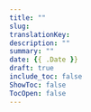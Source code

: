 ```yaml
---
title: ""
slug: 
translationKey: 
description: ""
summary: ""
date: {{ .Date }}
draft: true
include_toc: false
ShowToc: false
TocOpen: false
---
```


